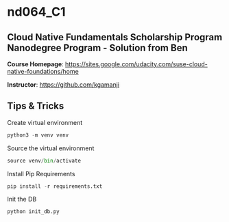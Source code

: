 # nd064_C1

## Cloud Native Fundamentals Scholarship Program Nanodegree Program - Solution from Ben

**Course Homepage**: https://sites.google.com/udacity.com/suse-cloud-native-foundations/home

**Instructor**: https://github.com/kgamanji

## Tips & Tricks

Create virtual environment

````python
python3 -m venv venv
````

Source the virtual environment

````python
source venv/bin/activate
````

Install Pip Requirements

````python
pip install -r requirements.txt
````

Init the DB

````python
python init_db.py
````
